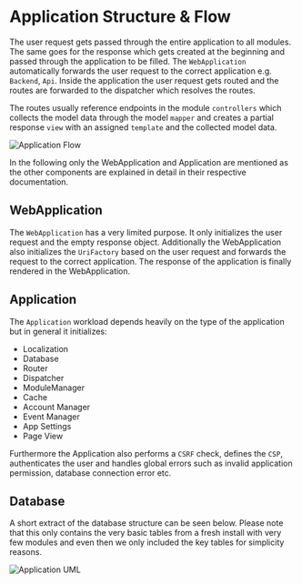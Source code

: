 # Application Structure & Flow

The user request gets passed through the entire application to all modules. The same goes for the response which gets created at the beginning and passed through the application to be filled. The `WebApplication` automatically forwards the user request to the correct application e.g. `Backend`, `Api`. Inside the application the user request gets routed and the routes are forwarded to the dispatcher which resolves the routes.

The routes usually reference endpoints in the module `controllers` which collects the model data through the model `mapper` and creates a partial response `view` with an assigned `template` and the collected model data.

<p class="cT">
    <img alt="Application Flow" src="./Developer-Guide/general/app_flow.drawio.svg">
</p>

In the following only the WebApplication and Application are mentioned as the other components are explained in detail in their respective documentation.

## WebApplication

The `WebApplication` has a very limited purpose. It only initializes the user request and the empty response object. Additionally the WebApplication also initializes the `UriFactory` based on the user request and forwards the request to the correct application. The response of the application is finally rendered in the WebApplication.

## Application

The `Application` workload depends heavily on the type of the application but in general it initializes:

* Localization
* Database
* Router
* Dispatcher
* ModuleManager
* Cache
* Account Manager
* Event Manager
* App Settings
* Page View

Furthermore the Application also performs a `CSRF` check, defines the `CSP`, authenticates the user and handles global errors such as invalid application permission, database connection error etc.

## Database

A short extract of the database structure can be seen below. Please note that this only contains the very basic tables from a fresh install with very few modules and even then we only included the key tables for simplicity reasons.

<p class="cT">
    <img alt="Application UML" src="./Developer-Guide/general/base_uml.drawio.svg">
</p>